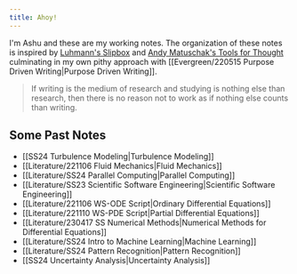 ```yaml
---
title: Ahoy!
---
```

I'm Ashu and these are my working notes. The organization of these notes is inspired by [Luhmann's Slipbox](http://luhmann.surge.sh/communicating-with-slip-boxes) and [Andy Matuschak's Tools for Thought](https://andymatuschak.org/) culminating in my own pithy approach with [[Evergreen/220515 Purpose Driven Writing|Purpose Driven Writing]]. 

> If writing is the medium of research and studying is nothing else than research, then there is no reason not to work as if nothing else counts than writing. 

## Some Past Notes 
- [[SS24 Turbulence Modeling|Turbulence Modeling]]
- [[Literature/221106 Fluid Mechanics|Fluid Mechanics]]
- [[Literature/SS24 Parallel Computing|Parallel Computing]]
- [[Literature/SS23 Scientific Software Engineering|Scientific Software Engineering]]
- [[Literature/221106 WS-ODE Script|Ordinary Differential Equations]]
- [[Literature/221110 WS-PDE Script|Partial Differential Equations]]
- [[Literature/230417 SS Numerical Methods|Numerical Methods for Differential Equations]]
- [[Literature/SS24 Intro to Machine Learning|Machine Learning]]
- [[Literature/SS24 Pattern Recognition|Pattern Recognition]]
- [[SS24 Uncertainty Analysis|Uncertainty Analysis]]